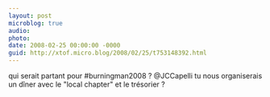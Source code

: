 ```yaml
---
layout: post
microblog: true
audio: 
photo: 
date: 2008-02-25 00:00:00 -0000
guid: http://xtof.micro.blog/2008/02/25/t753148392.html
---
```

qui serait partant pour #burningman2008 ? @JCCapelli tu nous organiserais un dîner avec  le "local chapter" et le trésorier ?
